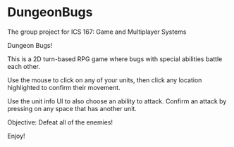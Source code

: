 # DungeonBugs
 The group project for ICS 167: Game and Multiplayer Systems
 
Dungeon Bugs!

This is a 2D turn-based RPG game where bugs with special abilities battle each other.

Use the mouse to click on any of your units, then click any location highlighted 
to confirm their movement.

Use the unit info UI to also choose an ability to attack. 
Confirm an attack by pressing on any space that has another unit.

Objective:
Defeat all of the enemies! 

Enjoy!
